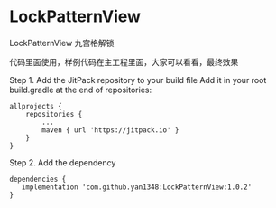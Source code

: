 # LockPatternView
LockPatternView 九宫格解锁


代码里面使用，样例代码在主工程里面，大家可以看看，最终效果


Step 1. Add the JitPack repository to your build file
Add it in your root build.gradle at the end of repositories:

	allprojects {
		repositories {
			...
			maven { url 'https://jitpack.io' }
		}
	}
Step 2. Add the dependency

	dependencies {
	   implementation 'com.github.yan1348:LockPatternView:1.0.2'
	}
	
	
